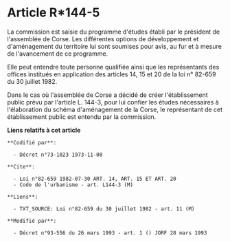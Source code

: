 # Article R*144-5

La commission est saisie du programme d'études établi par le président de l'assemblée de Corse. Les différentes options de
développement et d'aménagement du territoire lui sont soumises pour avis, au fur et à mesure de l'avancement de ce programme.

Elle peut entendre toute personne qualifiée ainsi que les représentants des offices institués en application des articles 14,
15 et 20 de la loi n° 82-659 du 30 juillet 1982.

Dans le cas où l'assemblée de Corse a décidé de créer l'établissement public prévu par l'article L. 144-3, pour lui confier
les études nécessaires à l'élaboration du schéma d'aménagement de la Corse, le représentant de cet établissement public est
entendu par la commission.

**Liens relatifs à cet article**

	**Codifié par**:

	  - Décret n°73-1023 1973-11-08

	**Cite**:

	  - Loi n°82-659 1982-07-30 ART. 14, ART. 15 ET ART. 20
	  - Code de l'urbanisme - art. L144-3 (M)

	**Liens**:

	  - TXT_SOURCE: Loi n°82-659 du 30 juillet 1982 - art. 11 (M)

	**Modifié par**:

	  - Décret n°93-556 du 26 mars 1993 - art. 1 () JORF 28 mars 1993
